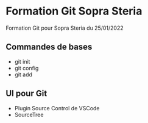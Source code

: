 # Formation Git Sopra Steria

Formation Git pour Sopra Steria du 25/01/2022

## Commandes de bases

- git init
- git config
- git add

## UI pour Git

- Plugin Source Control de VSCode
- SourceTree
